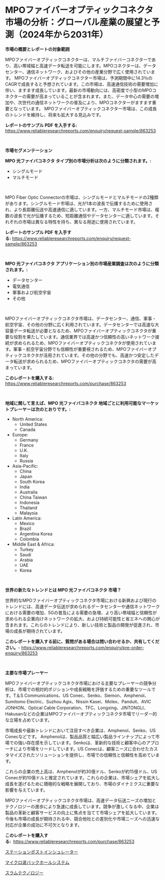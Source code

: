 <p><h1>MPOファイバーオプティックコネクタ市場の分析：グローバル産業の展望と予測（2024年から2031年）</h1></p><p><strong>市場の概要とレポートの対象範囲</strong></p>
<p><p>MPOファイバーオプティックコネクターは、マルチファイバーコネクターであり、高い帯域幅と高速データ転送を可能にします。MPOコネクターは、データセンター、通信ネットワーク、およびその他の産業分野で広く使用されています。 MPOファイバーオプティックコネクター市場は、予測期間中に14.3％のCAGRで成長すると予想されています。この市場は、高速通信技術の需要増加に伴い、ますます成長しています。最新の市場動向には、高密度で小型のMPOコネクターの需要が高まっていることが含まれます。また、データ中心の需要の増加や、次世代の通信ネットワークの普及により、MPOコネクターがますます重要となっています。 MPOファイバーオプティックコネクター市場は、この成長のトレンドを維持し、将来も拡大する見込みです。</p></p>
<p><strong>レポートのサンプル PDF を入手する:</strong> <a href="https://www.reliableresearchreports.com/enquiry/request-sample/863253">https://www.reliableresearchreports.com/enquiry/request-sample/863253</a></p>
<p>&nbsp;</p>
<p><strong>市場セグメンテーション</strong></p>
<p><strong>MPO 光ファイバコネクタ タイプ別の市場分析は次のように分類されます。:</strong></p>
<p><ul><li>シングルモード</li><li>マルチモード</li></ul></p>
<p>&nbsp;</p>
<p><p>MPO Fiber Optic Connectorの市場は、シングルモードとマルチモードの2種類があります。シングルモード市場は、光が1本の波長で伝播するために使用され、より長距離伝送や高速通信に適しています。一方、マルチモード市場は、複数の波長で光が伝播するため、短距離通信やデータセンターに適しています。それぞれの市場は異なる特性を持ち、異なる用途に使用されています。</p></p>
<p><strong>レポートのサンプル PDF を入手する:</strong>&nbsp;<a href="https://www.reliableresearchreports.com/enquiry/request-sample/863253">https://www.reliableresearchreports.com/enquiry/request-sample/863253</a></p>
<p>&nbsp;</p>
<p><strong> MPO 光ファイバコネクタ アプリケーション別の市場産業調査は次のように分類されます。:</strong></p>
<p><ul><li>データセンター</li><li>電気通信</li><li>軍事および航空宇宙</li><li>その他</li></ul></p>
<p>&nbsp;</p>
<p><p>MPOファイバーオプティックコネクタ市場は、データセンター、通信、軍事・航空宇宙、その他の分野に広く利用されています。データセンターでは高速な大容量データ転送が必要となるため、MPOファイバーオプティックコネクタが重要な役割を果たしています。通信業界では高速かつ信頼性の高いネットワーク接続が求められるため、MPOファイバーオプティックコネクタが使用されています。軍事・航空宇宙分野でも信頼性が重要視されるため、MPOファイバーオプティックコネクタが活用されています。その他の分野でも、高速かつ安定したデータ転送が求められるため、MPOファイバーオプティックコネクタの需要が高まっています。</p></p>
<p><strong>このレポートを購入する:</strong>&nbsp; <a href="https://www.reliableresearchreports.com/purchase/863253">https://www.reliableresearchreports.com/purchase/863253</a></p>
<p>&nbsp;</p>
<p><strong>地域に関して言えば、MPO 光ファイバコネクタ 地域ごとに利用可能なマーケットプレーヤーは次のとおりです。:</strong></p>
<p><ul>
    <li>
        North America:
        <ul>
            <li>United States</li>
            <li>Canada</li>
        </ul>
    </li>
    <li>
        Europe:
        <ul>
            <li>Germany</li>
            <li>France</li>
            <li>U.K.</li>
            <li>Italy</li>
            <li>Russia</li>
        </ul>
    </li>
    <li>
        Asia-Pacific:
        <ul>
            <li>China</li>
            <li>Japan</li>
            <li>South Korea</li>
            <li>India</li>
            <li>Australia</li>
            <li>China Taiwan</li>
            <li>Indonesia</li>
            <li>Thailand</li>
            <li>Malaysia</li>
        </ul>
    </li>
    <li>
        Latin America:
        <ul>
            <li>Mexico</li>
            <li>Brazil</li>
            <li>Argentina Korea</li>
            <li>Colombia</li>
        </ul>
    </li>
    <li>
        Middle East & Africa:
        <ul>
            <li>Turkey</li>
            <li>Saudi</li>
            <li>Arabia</li>
            <li>UAE</li>
            <li>Korea</li>
        </ul>
    </li>
    </ul></p>
<p>&nbsp;</p>
<p><strong>世界の新たなトレンドとは MPO 光ファイバコネクタ 市場？</strong></p>
<p><p>世界的なMPOファイバーオプティックコネクタ市場における新興および現行のトレンドには、高速データ伝送が求められるデータセンターや通信ネットワークにおける需要の増加、5Gの普及による需要の急増、より高い帯域幅と信頼性が求められる企業向けネットワークの拡大、および持続可能性と省エネへの関心が含まれます。これらのトレンドにより、新しい技術と製品の開発が促進され、市場の成長が期待されています。</p></p>
<p><strong>このレポートを購入する前に、質問がある場合は問い合わせるか、共有してください。</strong>- <a href="https://www.reliableresearchreports.com/enquiry/pre-order-enquiry/863253">https://www.reliableresearchreports.com/enquiry/pre-order-enquiry/863253</a></p>
<p>&nbsp;</p>
<p><strong>主要な市場プレーヤー</strong></p>
<p><p>MPOファイバーオプティックコネクタ市場における主要なプレーヤーの競争分析は、市場での相対的ポジションや成長戦略を評価するための重要なツールです。T＆S Communications、US Conec、Senko、Siemon、Amphenol、Sumitomo Electric、Suzhou Agix、Nissin Kasei、Molex、Panduit、AVIC JONHON、Optical Cable Corporation、TFC、Longxing、JINTONGLI、Hakusanなどの企業はMPOファイバーオプティックコネクタ市場でリーダー的な立場を占めています。</p><p>市場成長や最新トレンドにおいて注目すべき企業は、Amphenol、Senko、US Conecなどです。 Amphenolは、製品品質と幅広い製品ラインナップによって市場での強い存在感を示しています。Senkoは、革新的な技術と顧客中心のアプローチにより市場をリードしています。US Conecは、顧客ニーズに合わせたカスタマイズされたソリューションを提供し、市場での信頼性と信頼性を高めています。</p><p>これらの企業の売上高は、Amphenolが約30億ドル、Senkoが約15億ドル、US Conecが約10億ドルと推定されています。これらの企業は、市場シェアを拡大し成長を遂げるために積極的な戦略を展開しており、市場のダイナミクスに重要な影響を与えています。</p><p>MPOファイバーオプティックコネクタ市場は、高速データ伝送ニーズの増加とテクノロジーの進歩により急速に成長しています。競争が激しくなる中、企業は製品の革新と顧客サービスの向上に焦点を当てて市場シェアを拡大しています。今後も市場の成長が期待される中、競合他社との差別化や市場ニーズへの迅速な対応が企業の成功に不可欠となります。</p></p>
<p><strong>このレポートを購入する:</strong>&nbsp;&nbsp;<a href="https://www.reliableresearchreports.com/purchase/863253">https://www.reliableresearchreports.com/purchase/863253</a></p>
<p><p><a href="https://medium.com/@diegomoen2016/%E9%A7%85%E7%94%A8%E3%83%9D%E3%82%B9%E3%83%88%E7%B5%B6%E7%B8%81%E4%BD%93%E3%81%AE%E5%B8%82%E5%A0%B4-%E5%B8%82%E5%A0%B4%E3%82%B7%E3%82%A7%E3%82%A2-%E5%B8%82%E5%A0%B4%E5%8B%95%E5%90%91-%E3%81%8A%E3%82%88%E3%81%B3%E5%B0%86%E6%9D%A5%E3%81%AE%E6%88%90%E9%95%B7%E3%82%92%E6%8E%A2%E3%82%8B-6437db5e9d82">ステーションポストインシュレーター</a></p><p><a href="https://medium.com/@jordanilliamson678678/%E3%83%9E%E3%82%A4%E3%82%AF%E3%83%AD%E6%B3%A2%E3%83%90%E3%83%83%E3%82%AF%E3%83%9B%E3%83%BC%E3%83%AB%E3%82%B7%E3%82%B9%E3%83%86%E3%83%A0%E3%81%AE%E5%B8%82%E5%A0%B4%E8%A6%8F%E6%A8%A1%E3%81%AF-%E3%82%B0%E3%83%AD%E3%83%BC%E3%83%90%E3%83%AB%E7%94%A3%E6%A5%AD%E3%81%A7%E6%9C%80%E3%82%82%E5%8A%B9%E6%9E%9C%E7%9A%84%E3%81%AA%E3%83%9E%E3%83%BC%E3%82%B1%E3%83%86%E3%82%A3%E3%83%B3%E3%82%B0%E3%83%81%E3%83%A3%E3%83%8D%E3%83%AB%E3%82%92%E7%A4%BA%E3%81%97%E3%81%A6%E3%81%84%E3%81%BE%E3%81%99-81ede18a0e2c">マイクロ波バックホールシステム</a></p><p><a href="https://github.com/Sophiaard2003/Market-Research-Report-List-1/blob/main/758080717344.md">スラムテクノロジー</a></p></p>